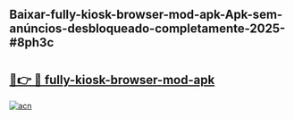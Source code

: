 ## Baixar-fully-kiosk-browser-mod-apk-Apk-sem-anúncios-desbloqueado-completamente-2025-#8ph3c

# <h2><a href="https://ainizakaria.my?title=fully-kiosk-browser-mod-apk&ref=20M">🔗👉 🔴 fully-kiosk-browser-mod-apk</a></h2>

[![acn](https://github.com/user-attachments/assets/0f9c940e-d8b0-45ae-aac7-cd30a18b3e1c)](https://ainizakaria.my?title=fully-kiosk-browser-mod-apk&ref=20M)

